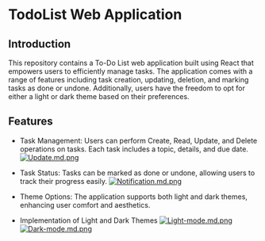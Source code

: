 <h1 id="todolist-web-application">TodoList Web Application</h1>
<h2 id="introduction">Introduction</h2>
<p>This repository contains a To-Do List web application built using React that empowers users to efficiently manage tasks. The application comes with a range of features including task creation, updating, deletion, and marking tasks as done or undone. Additionally, users have the freedom to opt for either a light or dark theme based on their preferences.</p>
<h2 id="features">Features</h2>
<ul>
<li><p>Task Management: Users can perform Create, Read, Update, and Delete operations on tasks. Each task includes a topic, details, and due date.
<a href="https://pic.in.th/image/dlAj1h"><img src="https://cdn.pic.in.th/file/picinth/Update.md.png" alt="Update.md.png"></a></p>
</li>
<li><p>Task Status: Tasks can be marked as done or undone, allowing users to track their progress easily.
<a href="https://pic.in.th/image/dlAnwW"><img src="https://cdn.pic.in.th/file/picinth/Notification.md.png" alt="Notification.md.png"></a></p>
</li>
<li><p>Theme Options: The application supports both light and dark themes, enhancing user comfort and aesthetics.</p>
</li>
<li><p>Implementation of Light and Dark Themes
<a href="https://pic.in.th/image/dlAEMx"><img src="https://cdn.pic.in.th/file/picinth/Light-mode.md.png" alt="Light-mode.md.png"></a>
<a href="https://pic.in.th/image/dlA5AK"><img src="https://cdn.pic.in.th/file/picinth/Dark-mode.md.png" alt="Dark-mode.md.png"></a></p>
</li>
</ul>
